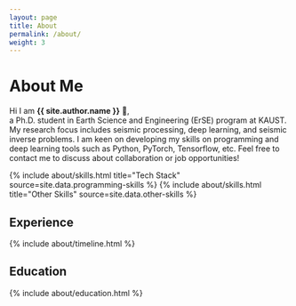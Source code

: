 ```yaml
---
layout: page
title: About
permalink: /about/
weight: 3
---
```


# **About Me**

Hi I am **{{ site.author.name }}** :wave:,<br>
a Ph.D. student in Earth Science and Engineering (ErSE) program at KAUST. My research focus includes seismic processing, deep learning, and seismic inverse problems. I am keen on developing my skills on programming and deep learning tools such as Python, PyTorch, Tensorflow, etc. Feel free to contact me to discuss about collaboration or job opportunities!

<div class="row">
{% include about/skills.html title="Tech Stack" source=site.data.programming-skills %}
{% include about/skills.html title="Other Skills" source=site.data.other-skills %}
</div>

<div class="row">
<h2 class="mb-3">Experience</h2>
{% include about/timeline.html %}
</div>

<div class="row">
<h2 class="mb-3">Education</h2>
{% include about/education.html %}
</div>